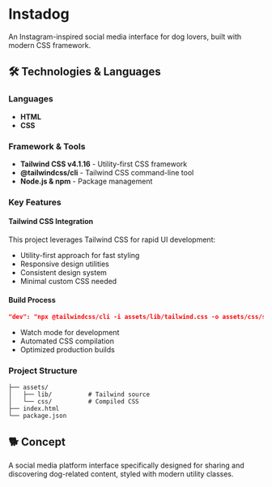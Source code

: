 # Instadog

An Instagram-inspired social media interface for dog lovers, built with modern CSS framework.

## 🛠️ Technologies & Languages

### Languages
- **HTML**
- **CSS**

### Framework & Tools
- **Tailwind CSS v4.1.16** - Utility-first CSS framework
- **@tailwindcss/cli** - Tailwind CSS command-line tool
- **Node.js & npm** - Package management

### Key Features

#### Tailwind CSS Integration
This project leverages Tailwind CSS for rapid UI development:
- Utility-first approach for fast styling
- Responsive design utilities
- Consistent design system
- Minimal custom CSS needed

#### Build Process
```json
"dev": "npx @tailwindcss/cli -i assets/lib/tailwind.css -o assets/css/style.css --watch"
```
- Watch mode for development
- Automated CSS compilation
- Optimized production builds

### Project Structure
```
├── assets/
│   ├── lib/          # Tailwind source
│   └── css/          # Compiled CSS
├── index.html
└── package.json
```

## 🐕 Concept
A social media platform interface specifically designed for sharing and discovering dog-related content, styled with modern utility classes.

